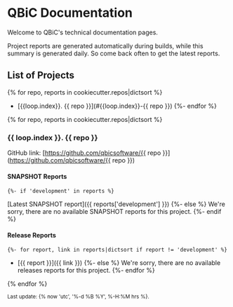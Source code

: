 # QBiC Documentation
Welcome to QBiC's technical documentation pages. 

Project reports are generated automatically during builds, while this summary is generated daily. So come back often to get the latest reports. 

## List of Projects
{% for repo, reports in cookiecutter.repos|dictsort %}
  - [{{loop.index}}. {{ repo }}](#{{loop.index}}-{{ repo }})
{%- endfor %}

{% for repo, reports in cookiecutter.repos|dictsort %}
### {{ loop.index }}. {{ repo }}
GitHub link: [https://github.com/qbicsoftware/{{ repo }}](https://github.com/qbicsoftware/{{ repo }})


#### SNAPSHOT Reports
    {%- if 'development' in reports %}
[Latest SNAPSHOT report]({{ reports['development'] }})
    {%- else %}
We're sorry, there are no available SNAPSHOT reports for this project.
    {%- endif %}


#### Release Reports
    {%- for report, link in reports|dictsort if report != 'development' %}
  - [{{ report }}]({{ link }})
    {%- else %}
We're sorry, there are no available releases reports for this project.
    {%- endfor %}

{% endfor %}



<sub>Last update: {% now 'utc', '%-d %B %Y', %-H:%M hrs %}.</sub>